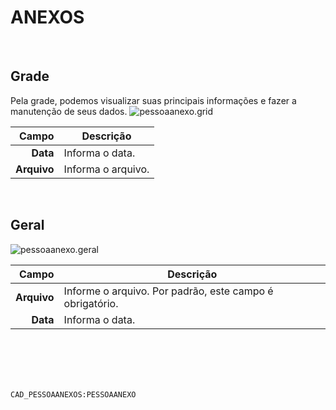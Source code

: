 # ANEXOS
<br>

## Grade
Pela grade, podemos visualizar suas principais informações e fazer a manutenção de seus dados.
![pessoaanexo.grid](https://raw.githubusercontent.com/netforcews/docs-siscom/master/geral/imagens/pessoaanexo.grid.png)

Campo | Descrição
--:|---
**Data** | Informa o data.
**Arquivo** | Informa o arquivo.
<br>

## Geral
![pessoaanexo.geral](https://raw.githubusercontent.com/netforcews/docs-siscom/master/geral/imagens/pessoaanexo.geral.png)

Campo | Descrição
--:|---
**Arquivo** | Informe o arquivo. Por padrão, este campo é obrigatório.
**Data** | Informa o data.
<br>
<br>
<br>
<br>

```CAD_PESSOAANEXOS:PESSOAANEXO```
